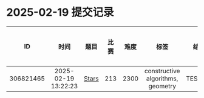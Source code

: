 # 2025-02-19 提交记录

 | ID | 时间 | 题目 | 比赛 | 难度 | 标签 | 结果 | 测试用例 | 运行时间 | 内存消耗 |
 |:----:|:------:|:-----:|:-----:|:------:|:-----:|:------:|:---------:|:--------:|:----------:|
 | 306821465 | 2025-02-19  13:22:23 | [Stars](https://codeforces.com/problemset/problem/213/D) | 213 | 2300 | constructive algorithms, geometry | TESTING | 0 | 0ms | 0KB |